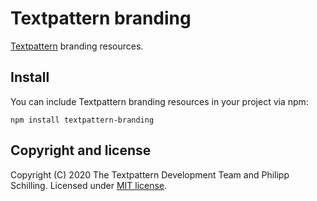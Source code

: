 # Textpattern branding

[Textpattern](https://textpattern.com/) branding resources.

## Install

You can include Textpattern branding resources in your project via npm:

```ShellSession
npm install textpattern-branding
```

## Copyright and license

Copyright (C) 2020 The Textpattern Development Team and Philipp Schilling. Licensed under [MIT license](https://github.com/textpattern/textpattern-branding/blob/master/LICENSE).
